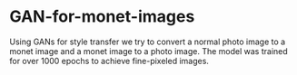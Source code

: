 # GAN-for-monet-images
Using GANs for style transfer we try to convert a normal photo image to a monet image and a monet image to a photo image. The model was trained for over 1000 epochs to achieve fine-pixeled images.
